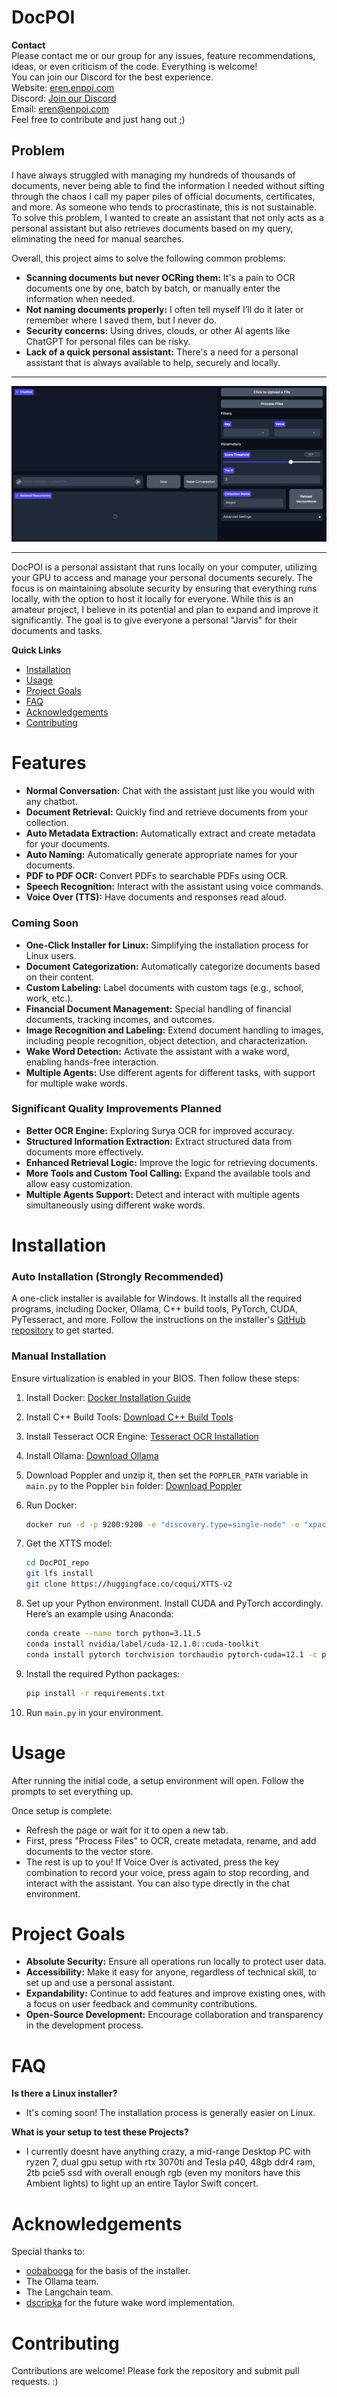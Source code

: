 # DocPOI

**Contact**  
Please contact me or our group for any issues, feature recommendations, ideas, or even criticism of the code. Everything is welcome!  
You can join our Discord for the best experience.  
Website: [eren.enpoi.com](https://eren.enpoi.com)  
Discord: [Join our Discord](https://discord.gg/D5M6WpWB)  
Email: eren@enpoi.com  
Feel free to contribute and just hang out ;)

## Problem

I have always struggled with managing my hundreds of thousands of documents, never being able to find the information I needed without sifting through the chaos I call my paper piles of official documents, certificates, and more. As someone who tends to procrastinate, this is not sustainable. To solve this problem, I wanted to create an assistant that not only acts as a personal assistant but also retrieves documents based on my query, eliminating the need for manual searches.

Overall, this project aims to solve the following common problems:

- **Scanning documents but never OCRing them:** It's a pain to OCR documents one by one, batch by batch, or manually enter the information when needed.
- **Not naming documents properly:** I often tell myself I’ll do it later or remember where I saved them, but I never do.
- **Security concerns:** Using drives, clouds, or other AI agents like ChatGPT for personal files can be risky.
- **Lack of a quick personal assistant:** There's a need for a personal assistant that is always available to help, securely and locally.

---

![Chatbot Frame](Chatbot_preview.png)

---

DocPOI is a personal assistant that runs locally on your computer, utilizing your GPU to access and manage your personal documents securely. The focus is on maintaining absolute security by ensuring that everything runs locally, with the option to host it locally for everyone. While this is an amateur project, I believe in its potential and plan to expand and improve it significantly. The goal is to give everyone a personal "Jarvis" for their documents and tasks.

**Quick Links**
- [Installation](#installation)
- [Usage](#usage)
- [Project Goals](#project-goals)
- [FAQ](#faq)
- [Acknowledgements](#acknowledgements)
- [Contributing](#contributing)

# Features

- **Normal Conversation:** Chat with the assistant just like you would with any chatbot.
- **Document Retrieval:** Quickly find and retrieve documents from your collection.
- **Auto Metadata Extraction:** Automatically extract and create metadata for your documents.
- **Auto Naming:** Automatically generate appropriate names for your documents.
- **PDF to PDF OCR:** Convert PDFs to searchable PDFs using OCR.
- **Speech Recognition:** Interact with the assistant using voice commands.
- **Voice Over (TTS):** Have documents and responses read aloud.

### Coming Soon
- **One-Click Installer for Linux:** Simplifying the installation process for Linux users.
- **Document Categorization:** Automatically categorize documents based on their content.
- **Custom Labeling:** Label documents with custom tags (e.g., school, work, etc.).
- **Financial Document Management:** Special handling of financial documents, tracking incomes, and outcomes.
- **Image Recognition and Labeling:** Extend document handling to images, including people recognition, object detection, and characterization.
- **Wake Word Detection:** Activate the assistant with a wake word, enabling hands-free interaction.
- **Multiple Agents:** Use different agents for different tasks, with support for multiple wake words.

### Significant Quality Improvements Planned
- **Better OCR Engine:** Exploring Surya OCR for improved accuracy.
- **Structured Information Extraction:** Extract structured data from documents more effectively.
- **Enhanced Retrieval Logic:** Improve the logic for retrieving documents.
- **More Tools and Custom Tool Calling:** Expand the available tools and allow easy customization.
- **Multiple Agents Support:** Detect and interact with multiple agents simultaneously using different wake words.

# Installation

### Auto Installation (Strongly Recommended)
A one-click installer is available for Windows. It installs all the required programs, including Docker, Ollama, C++ build tools, PyTorch, CUDA, PyTesseract, and more. Follow the instructions on the installer's [GitHub repository](https://github.com/Darthph0enix7/OneClick_Installer_DocPOI) to get started.

### Manual Installation
Ensure virtualization is enabled in your BIOS. Then follow these steps:

1. Install Docker: [Docker Installation Guide](https://docs.docker.com/get-started/get-docker/)
2. Install C++ Build Tools: [Download C++ Build Tools](https://aka.ms/vs/17/release/vs_BuildTools.exe)
3. Install Tesseract OCR Engine: [Tesseract OCR Installation](https://digi.bib.uni-mannheim.de/tesseract/tesseract-ocr-w64-setup-v5.3.0.20221214.exe)
4. Install Ollama: [Download Ollama](https://ollama.com/download/OllamaSetup.exe)
5. Download Poppler and unzip it, then set the `POPPLER_PATH` variable in `main.py` to the Poppler `bin` folder: [Download Poppler](https://github.com/oschwartz10612/poppler-windows/releases/download/v24.07.0-0/Release-24.07.0-0.zip)
6. Run Docker:
   ```bash
   docker run -d -p 9200:9200 -e "discovery.type=single-node" -e "xpack.security.enabled=false" -e "xpack.security.http.ssl.enabled=false" docker.elastic.co/elasticsearch/elasticsearch:8.12.1
   ```

7. Get the XTTS model:
   ```bash
   cd DocPOI_repo
   git lfs install
   git clone https://huggingface.co/coqui/XTTS-v2
   ```

8. Set up your Python environment. Install CUDA and PyTorch accordingly. Here’s an example using Anaconda:
   ```bash
   conda create --name torch python=3.11.5
   conda install nvidia/label/cuda-12.1.0::cuda-toolkit
   conda install pytorch torchvision torchaudio pytorch-cuda=12.1 -c pytorch -c nvidia
   ```

9. Install the required Python packages:
   ```bash
   pip install -r requirements.txt
   ```

10. Run `main.py` in your environment.

# Usage

After running the initial code, a setup environment will open. Follow the prompts to set everything up.

Once setup is complete:
- Refresh the page or wait for it to open a new tab.
- First, press "Process Files" to OCR, create metadata, rename, and add documents to the vector store.
- The rest is up to you! If Voice Over is activated, press the key combination to record your voice, press again to stop recording, and interact with the assistant. You can also type directly in the chat environment.

# Project Goals

- **Absolute Security:** Ensure all operations run locally to protect user data.
- **Accessibility:** Make it easy for anyone, regardless of technical skill, to set up and use a personal assistant.
- **Expandability:** Continue to add features and improve existing ones, with a focus on user feedback and community contributions.
- **Open-Source Development:** Encourage collaboration and transparency in the development process.

# FAQ

**Is there a Linux installer?**
- It's coming soon! The installation process is generally easier on Linux.
  
**What is your setup to test these Projects?**
- I currently doesnt have anything crazy, a mid-range Desktop PC with ryzen 7, dual gpu setup with rtx 3070ti and Tesla p40, 48gb ddr4 ram, 2tb pcie5 ssd with overall enough rgb (even my monitors have this Ambient lights) to light up an entire Taylor Swift concert.
  
# Acknowledgements

Special thanks to:
- [oobabooga](https://github.com/oobabooga) for the basis of the installer.
- The Ollama team.
- The Langchain team.
- [dscripka](https://github.com/dscripka/openWakeWord/tree/main) for the future wake word implementation.

# Contributing

Contributions are welcome! Please fork the repository and submit pull requests. :) 
